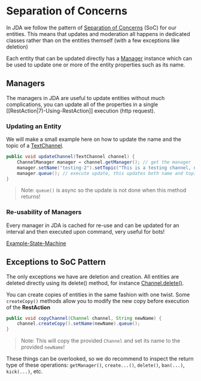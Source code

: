 # Separation of Concerns

In JDA we follow the pattern of [Separation of Concerns](https://en.wikipedia.org/wiki/Separation_of_concerns) (SoC) for our entities.
This means that updates and moderation all happens in dedicated classes rather than on the entities themself (with a few exceptions like deletion)

Each entity that can be updated directly has a [Manager](#managers) instance which can be used to update one or more of the entity properties such as its name.

## Managers

The managers in JDA are useful to update entities without much complications, you can update all of the properties in a single [[RestAction|7)-Using-RestAction]] execution (http request).

### Updating an Entity

We will make a small example here on how to update the name and the topic of a [TextChannel](https://ci.dv8tion.net/job/JDA/javadoc/net/dv8tion/jda/api/entities/TextChannel.html).

```java
public void updateChannel(TextChannel channel) {
    ChannelManager manager = channel.getManager(); // get the manager
    manager.setName("testing-2").setTopic("This is a testing channel, no memes allowed"); // set the new values
    manager.queue(); // execute update, this updates both name and topic
}
```
> Note: `queue()` is async so the update is not done when this method returns!

### Re-usability of Managers

Every manager in JDA is cached for re-use and can be updated for an interval and then executed upon command, very useful for bots!

[Example-State-Machine](https://gist.github.com/MinnDevelopment/190b79109b17c3bb446eea13be57c43c)

## Exceptions to SoC Pattern

The only exceptions we have are deletion and creation.
All entities are deleted directly using its delete() method, for instance [Channel.delete()](https://ci.dv8tion.net/job/JDA/javadoc/net/dv8tion/jda/api/entities/Channel.html#delete()).

You can create copies of entities in the same fashion with one twist. Some `createCopy()` methods allow you to modify the new copy before execution of the **RestAction**

```java
public void copyChannel(Channel channel, String newName) {
    channel.createCopy().setName(newName).queue();
}
```
> Note: This will copy the provided `Channel` and set its name to the provided `newName`!

These things can be overlooked, so we do recommend to inspect the return type of these operations: `getManager()`, `create...()`, `delete()`, `ban(...)`, `kick(...)`, etc.